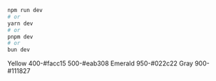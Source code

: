 ```bash
npm run dev
# or
yarn dev
# or
pnpm dev
# or
bun dev
```

Yellow 400-#facc15 500-#eab308
Emerald 950-#022c22
Gray 900-#111827
